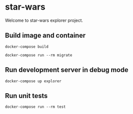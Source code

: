# star-wars

Welcome to star-wars explorer project.

## Build image and container 

    docker-compose build
    
    docker-compose run --rm migrate

## Run development server in debug mode
    
    docker-compose up explorer
    
## Run unit tests

    docker-compose run --rm test
    